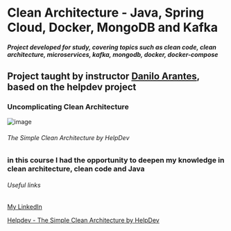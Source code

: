 # Clean Architecture - Java, Spring Cloud, Docker, MongoDB and Kafka

##### Project developed for study, covering topics such as clean code, clean architecture, microservices, kafka, mongodb, docker, docker-compose

## Project taught by instructor [Danilo Arantes](https://www.linkedin.com/in/danilo-arantes-47172b158/), based on the helpdev project

### Uncomplicating Clean Architecture

![image](https://user-images.githubusercontent.com/82185300/228082264-d16d551e-f644-4868-bb77-04ea3197e350.png)
######  The Simple Clean Architecture by HelpDev

### in this course I had the opportunity to deepen my knowledge in clean architecture, clean code and Java


###### Useful links

[My LinkedIn](https://www.linkedin.com/in/robson-da-silva-fernandes/)

[Helpdev  -  The Simple Clean Architecture by HelpDev](https://helpdev.com.br/2020/05/21/descomplicando-a-clean-architecture/)
